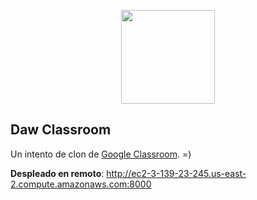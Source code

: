 <p align="center">
<img src="https://edu.google.com/assets/icons/google-brands/classroom.svg" style="width: 150px">
</p>

## Daw Classroom
Un intento de clon de [Google Classroom](https://classroom.google.com/). =)

**Despleado en remoto**: http://ec2-3-139-23-245.us-east-2.compute.amazonaws.com:8000
